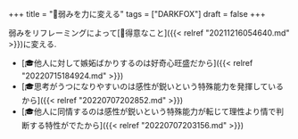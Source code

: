 +++
title = "🦊弱みを力に変える"
tags = ["DARKFOX"]
draft = false
+++

弱みをリフレーミングによって[🦊得意なこと]({{< relref "20211216054640.md" >}})に変える.

-   [🎓他人に対して嫉妬ばかりするのは好奇心旺盛だから]({{< relref "20220715184924.md" >}})
-   [🎓思考がうつになりやすいのは感性が鋭いという特殊能力を発揮しているから]({{< relref "20220707202852.md" >}})
-   [🎓他人に同情するのは感性が鋭いという特殊能力が転じて理性より情で判断する特性がでたから]({{< relref "20220707203156.md" >}})
